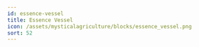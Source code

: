 ```yaml
---
id: essence-vessel
title: Essence Vessel
icon: /assets/mysticalagriculture/blocks/essence_vessel.png
sort: 52
---
```


